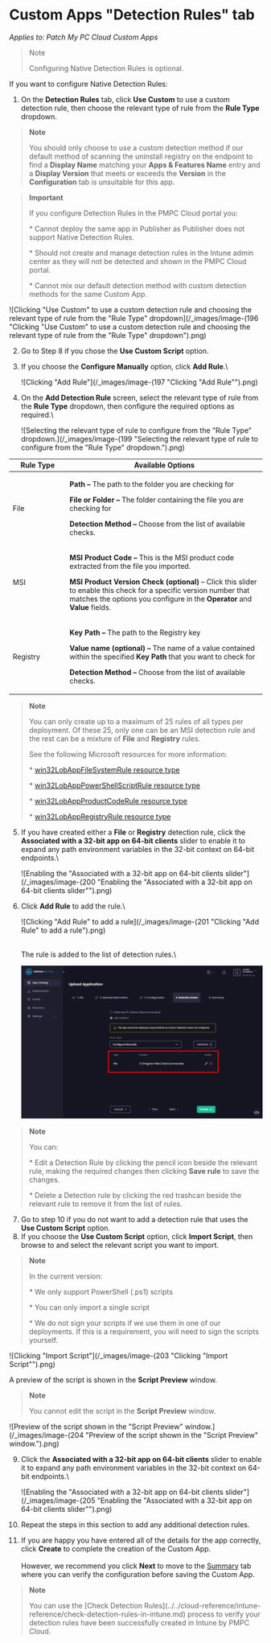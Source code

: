 # Custom Apps "Detection Rules" tab

_Applies to: Patch My PC Cloud Custom Apps_

> Note
>
> Configuring Native Detection Rules is optional.

If you want to configure Native Detection Rules:

1. On the **Detection Rules** tab, click **Use Custom** to use a custom detection rule, then choose the relevant type of rule from the **Rule Type** dropdown.

> **Note**
>
> You should only choose to use a custom detection method if our default method of scanning the uninstall registry on the endpoint to find a **Display Name** matching your **Apps & Features Name** entry and a **Display Version** that meets or exceeds the **Version** in the **Configuration** tab is unsuitable for this app.

> **Important**
>
> If you configure Detection Rules in the PMPC Cloud portal you:
>
> \* Cannot deploy the same app in Publisher as Publisher does not support Native Detection Rules.
>
> \* Should not create and manage detection rules in the Intune admin center as they will not be detected and shown in the PMPC Cloud portal.
>
> \* Cannot mix our default detection method with custom detection methods for the same Custom App.

![Clicking "Use Custom" to use a custom detection rule and choosing the relevant type of rule from the "Rule Type" dropdown](/_images/image-(196 "Clicking \"Use Custom\" to use a custom detection rule and choosing the relevant type of rule from the \"Rule Type\" dropdown").png)

2. Go to Step 8 if you chose the **Use Custom Script** option.
3.  If you choose the **Configure Manually** option, click **Add Rule**.\\

    ![Clicking "Add Rule"](/_images/image-(197 "Clicking \"Add Rule\"").png)
4.  On the **Add Detection Rule** screen, select the relevant type of rule from the **Rule Type** dropdown, then configure the required options as required.\\

    ![Selecting the relevant type of rule to configure from the "Rule Type" dropdown.](/_images/image-(199 "Selecting the relevant type of rule to configure from the \"Rule Type\" dropdown.").png)

<table><thead><tr><th width="99.111083984375">Rule Type</th><th>Available Options</th></tr></thead><tbody><tr><td>File</td><td><p><strong>Path –</strong> The path to the folder you are checking for</p><p><strong>File or Folder –</strong> The folder containing the file you are checking for</p><p><strong>Detection Method –</strong> Choose from the list of available checks.</p></td></tr><tr><td>MSI</td><td><p><strong>MSI Product Code –</strong> This is the MSI product code extracted from the file you imported.</p><p><strong>MSI Product Version Check (optional)</strong> – Click this slider to enable this check for a specific version number that matches the options you configure in the <strong>Operator</strong> and <strong>Value</strong> fields.</p></td></tr><tr><td>Registry</td><td><p><strong>Key Path –</strong> The path to the Registry key</p><p><strong>Value name (optional) –</strong> The name of a value contained within the specified <strong>Key Path</strong> that you want to check for</p><p><strong>Detection Method –</strong> Choose from the list of available checks.</p></td></tr></tbody></table>

> **Note**
>
> You can only create up to a maximum of 25 rules of all types per deployment. Of these 25, only one can be an MSI detection rule and the rest can be a mixture of **File** and **Registry** rules.
>
> See the following Microsoft resources for more information:
>
> \* [win32LobAppFileSystemRule resource type](https://learn.microsoft.com/en-us/graph/api/resources/intune-apps-win32lobappfilesystemrule?view=graph-rest-1.0)
>
> \* [win32LobAppPowerShellScriptRule resource type](https://learn.microsoft.com/en-us/graph/api/resources/intune-apps-win32lobapppowershellscriptrule?view=graph-rest-1.0)
>
> \* [win32LobAppProductCodeRule resource type](https://learn.microsoft.com/en-us/graph/api/resources/intune-apps-win32lobappproductcoderule?view=graph-rest-1.0)
>
> \* [win32LobAppRegistryRule resource type](https://learn.microsoft.com/en-us/graph/api/resources/intune-apps-win32lobappregistryrule?view=graph-rest-1.0)

5.  If you have created either a **File** or **Registry** detection rule, click the **Associated with a 32-bit app on 64-bit clients** slider to enable it to expand any path environment variables in the 32-bit context on 64-bit endpoints.\\

    ![Enabling the "Associated with a 32-bit app on 64-bit clients slider"](/_images/image-(200 "Enabling the \"Associated with a 32-bit app on 64-bit clients slider\"").png)
6.  Click **Add Rule** to add the rule.\\

    ![Clicking "Add Rule" to add a rule](/_images/image-(201 "Clicking \"Add Rule\" to add a rule").png)

    \
    The rule is added to the list of detection rules.\\

    ![](/_images/image-(202).png)

> **Note**
>
> You can:
>
> \* Edit a Detection Rule by clicking the pencil icon beside the relevant rule, making the required changes then clicking **Save rule** to save the changes.
>
> \* Delete a Detection rule by clicking the red trashcan beside the relevant rule to remove it from the list of rules.

7. Go to step 10 if you do not want to add a detection rule that uses the **Use Custom Script** option.
8. If you choose the **Use Custom Script** option, click **Import Script**, then browse to and select the relevant script you want to import.

> **Note**
>
> In the current version:
>
> \* We only support PowerShell (.ps1) scripts
>
> \* You can only import a single script
>
> \* We do not sign your scripts if we use them in one of our deployments. If this is a requirement, you will need to sign the scripts yourself.

![Clicking "Import Script"](/_images/image-(203 "Clicking \"Import Script\"").png)

A preview of the script is shown in the **Script Preview** window.

> **Note**
>
> You cannot edit the script in the **Script Preview** window.

![Preview of the script shown in the "Script Preview" window.](/_images/image-(204 "Preview of the script shown in the \"Script Preview\" window.").png)

9.  Click the **Associated with a 32-bit app on 64-bit clients** slider to enable it to expand any path environment variables in the 32-bit context on 64-bit endpoints.\\

    ![Enabling the "Associated with a 32-bit app on 64-bit clients slider"](/_images/image-(205 "Enabling the \"Associated with a 32-bit app on 64-bit clients slider\"").png)
10. Repeat the steps in this section to add any additional detection rules.
11. If you are happy you have entered all of the details for the app correctly, click **Create** to complete the creation of the Custom App.\
    \
    However, we recommend you click **Next** to move to the [Summary](custom-apps-summary-tab.md) tab where you can verify the configuration before saving the Custom App.

> **Note**
>
> You can use the \[Check Detection Rules]\(../../cloud-reference/intune-reference/check-detection-rules-in-intune.md) process to verify your detection rules have been successfully created in Intune by PMPC Cloud.